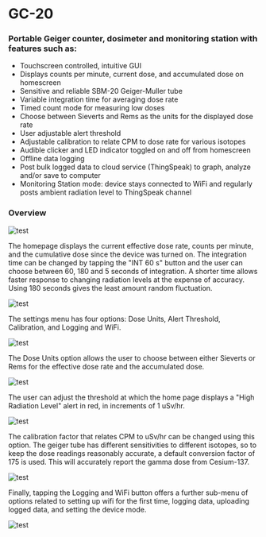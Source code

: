 # GC-20
### Portable Geiger counter, dosimeter and monitoring station with features such as:
- Touchscreen controlled, intuitive GUI
- Displays counts per minute, current dose, and accumulated dose on homescreen
- Sensitive and reliable SBM-20 Geiger-Muller tube
- Variable integration time for averaging dose rate
- Timed count mode for measuring low doses
- Choose between Sieverts and Rems as the units for the displayed dose rate
- User adjustable alert threshold
- Adjustable calibration to relate CPM to dose rate for various isotopes
- Audible clicker and LED indicator toggled on and off from homescreen
- Offline data logging
- Post bulk logged data to cloud service (ThingSpeak) to graph, analyze and/or save to computer
- Monitoring Station mode: device stays connected to WiFi and regularly posts ambient radiation level to ThingSpeak channel

### Overview

![test](https://raw.githubusercontent.com/pra22/GC-20/master/Images/homepage.jpg)

The homepage displays the current effective dose rate, counts per minute, and the cumulative dose since the device was turned on. The integration time can be changed by tapping the "INT 60 s" button and the user can choose between 60, 180 and 5 seconds of integration. A shorter time allows faster response to changing radiation levels at the expense of accuracy. Using 180 seconds gives the least amount random fluctuation.

![test](https://raw.githubusercontent.com/pra22/GC-20/master/Images/settings.jpg)

The settings menu has four options: Dose Units, Alert Threshold, Calibration, and Logging and WiFi. 

![test](https://raw.githubusercontent.com/pra22/GC-20/master/Images/units.jpg)

The Dose Units option allows the user to choose between either Sieverts or Rems for the effective dose rate and the accumulated dose.

![test](https://raw.githubusercontent.com/pra22/GC-20/master/Images/threshold.jpg)

The user can adjust the threshold at which the home page displays a "High Radiation Level" alert in red, in increments of 1 uSv/hr.

![test](https://raw.githubusercontent.com/pra22/GC-20/master/Images/calibration.jpg)

The calibration factor that relates CPM to uSv/hr can be changed using this option. The geiger tube has different sensitivities to different isotopes, so to keep the dose readings reasonably accurate, a default conversion factor of 175 is used. This will accurately report the gamma dose from Cesium-137. 

![test](https://raw.githubusercontent.com/pra22/GC-20/master/Images/logging_off.jpg)

Finally, tapping the Logging and WiFi button offers a further sub-menu of options related to setting up wifi for the first time, logging data, uploading logged data, and setting the device mode.

![test](https://raw.githubusercontent.com/pra22/GC-20/master/Images/wifi_setup.jpg)

